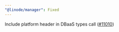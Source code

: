 ```yaml
---
"@linode/manager": Fixed
---
```


Include platform header in DBaaS types call ([#11010](https://github.com/linode/manager/pull/11010))
